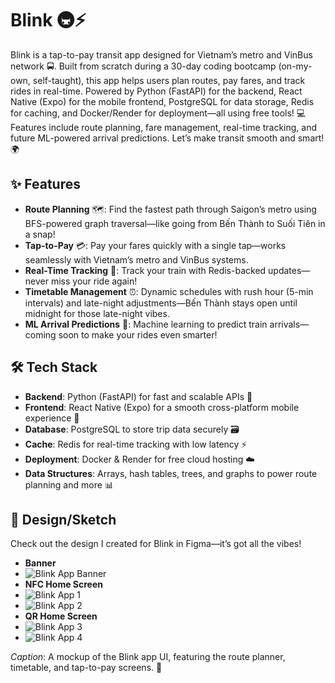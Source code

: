 # Blink 🚇⚡

Blink is a tap-to-pay transit app designed for Vietnam’s metro and VinBus network 🚍. Built from scratch during a 30-day coding bootcamp (on-my-own, self-taught), this app helps users plan routes, pay fares, and track rides in real-time. Powered by Python (FastAPI) for the backend, React Native (Expo) for the mobile frontend, PostgreSQL for data storage, Redis for caching, and Docker/Render for deployment—all using free tools! 💻 Features include route planning, fare management, real-time tracking, and future ML-powered arrival predictions. Let’s make transit smooth and smart! 🌍

## ✨ Features
- **Route Planning** 🗺️: Find the fastest path through Saigon’s metro using BFS-powered graph traversal—like going from Bến Thành to Suối Tiên in a snap!  
- **Tap-to-Pay** 💳: Pay your fares quickly with a single tap—works seamlessly with Vietnam’s metro and VinBus systems.  
- **Real-Time Tracking** 📍: Track your train with Redis-backed updates—never miss your ride again!  
- **Timetable Management** ⏰: Dynamic schedules with rush hour (5-min intervals) and late-night adjustments—Bến Thành stays open until midnight for those late-night vibes.  
- **ML Arrival Predictions** 🤖: Machine learning to predict train arrivals—coming soon to make your rides even smarter!  

## 🛠️ Tech Stack
- **Backend**: Python (FastAPI) for fast and scalable APIs 🐍  
- **Frontend**: React Native (Expo) for a smooth cross-platform mobile experience 📱  
- **Database**: PostgreSQL to store trip data securely 🗃️  
- **Cache**: Redis for real-time tracking with low latency ⚡  
- **Deployment**: Docker & Render for free cloud hosting ☁️  
- **Data Structures**: Arrays, hash tables, trees, and graphs to power route planning and more 📊  

## 🎨 Design/Sketch
Check out the design I created for Blink in Figma—it’s got all the vibes!
- **Banner**
- ![Blink App Banner](/readme/BlinkBanner.png)
- **NFC Home Screen**
- ![Blink App 1](/readme/BlinkNFCLight.png)
- ![Blink App 2](/readme/BlinkNFCDark.png)
- **QR Home Screen**
- ![Blink App 3](/readme/BlinkQRLight.png)
- ![Blink App 4](/readme/BlinkQRDark.png)

*Caption*: A mockup of the Blink app UI, featuring the route planner, timetable, and tap-to-pay screens. 🚉
